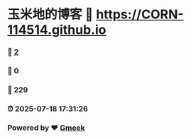 # 玉米地的博客 :link: https://CORN-114514.github.io 
### :page_facing_up: [2](https://CORN-114514.github.io/tag.html) 
### :speech_balloon: 0 
### :hibiscus: 229 
### :alarm_clock: 2025-07-18 17:31:26 
### Powered by :heart: [Gmeek](https://github.com/Meekdai/Gmeek)
